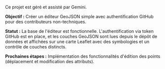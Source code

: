 Ce projet est géré et assisté par Gemini.

**Objectif :** Créer un éditeur GeoJSON simple avec authentification GitHub pour des contributeurs non-techniques.

**Statut :** La base de l'éditeur est fonctionnelle. L'authentification via token GitHub est en place, et les couches GeoJSON sont lues depuis le dépôt de données et affichées sur une carte Leaflet avec des symbologies et un contrôle de couches distincts.

**Prochaines étapes :** Implémentation des fonctionnalités d'édition des points (déplacement et modification des attributs).